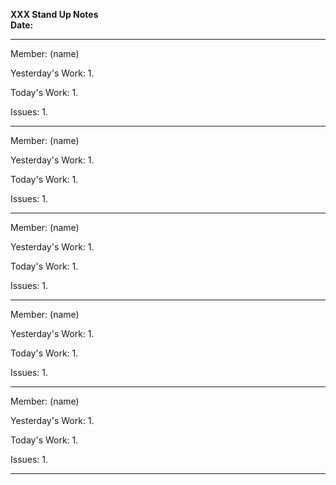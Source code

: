 **XXX Stand Up Notes** <br/>
**Date:** 
__________________
Member: (name)

Yesterday's Work:
1. 

Today's Work:
1. 

Issues:
1.  

_____
Member: (name)

Yesterday's Work:
1. 

Today's Work:
1. 

Issues:
1.  
_____
Member: (name)

Yesterday's Work:
1. 

Today's Work:
1. 

Issues:
1.  
_____
Member: (name)

Yesterday's Work:
1. 

Today's Work:
1. 

Issues:
1.  
_____
Member: (name)

Yesterday's Work:
1. 

Today's Work:
1. 

Issues:
1.  
_____


